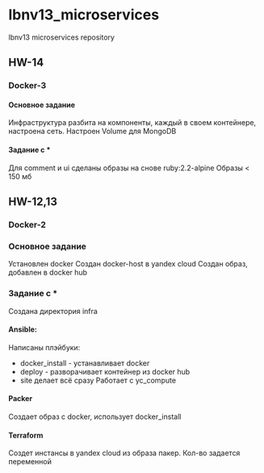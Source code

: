 # lbnv13_microservices
lbnv13 microservices repository

## HW-14
### Docker-3
#### Основное задание
Инфраструктура разбита на компоненты, каждый в своем контейнере, настроена сеть.
Настроен Volume для MongoDB
#### Задание с *
Для comment и ui сделаны образы на снове ruby:2.2-alpine
Образы < 150 мб

## HW-12,13
### Docker-2
### Основное задание
Установлен docker
Создан docker-host в yandex cloud
Создан образ, добавлен в docker hub
### Задание с *
Создана директория infra
#### Ansible:
Написаны плэйбуки:
- docker_install - устанавливает docker
- deploy - разворачивает контейнер из docker hub
- site делает всё сразу
Работает с yc_compute
#### Packer
Создает образ c docker, использует docker_install
#### Terraform
Создет инстансы в yandex cloud из образа пакер. Кол-во задается переменной
